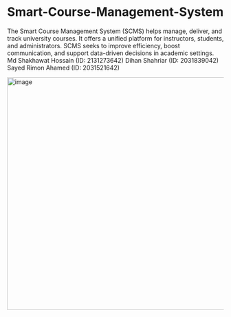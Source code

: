 # Smart-Course-Management-System
The Smart Course Management System (SCMS) helps manage, deliver, and track university courses. It offers a unified platform for instructors, students, and administrators. SCMS seeks to improve efficiency, boost communication, and support data-driven decisions in academic settings.
Md Shakhawat Hossain (ID: 2131273642)
Dihan Shahriar (ID: 2031839042)
Sayed Rimon Ahamed  (ID: 2031521642)

<img width="960" height="540" alt="image" src="https://github.com/user-attachments/assets/25565fac-7c74-44f5-8108-69191395bf92" />
